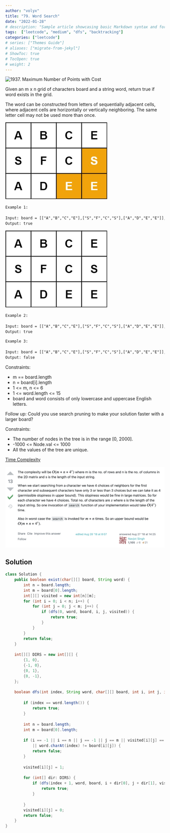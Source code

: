 ```yaml
---
author: "volyx"
title: "79. Word Search"
date: "2022-01-28"
# description: "Sample article showcasing basic Markdown syntax and formatting for HTML elements."
tags:  ["leetcode", "medium", "dfs", "backtracking"]
categories: ["leetcode"]
# series: ["Themes Guide"]
# aliases: ["migrate-from-jekyl"]
# ShowToc: true
# TocOpen: true
# weight: 2
---
```


![1937. Maximum Number of Points with Cost](https://leetcode.com/problems/word-search/)

Given an m x n grid of characters board and a string word, return true if word exists in the grid.

The word can be constructed from letters of sequentially adjacent cells, where adjacent cells are horizontally or vertically neighboring. The same letter cell may not be used more than once.

![ex1](/images/2022-01-28-word-search-ex1.jpg)

```txt
Example 1:

Input: board = [["A","B","C","E"],["S","F","C","S"],["A","D","E","E"]], word = "ABCCED"
Output: true
```

![ex2](/images/2022-01-28-word-search-ex2.jpg)

```txt
Example 2:

Input: board = [["A","B","C","E"],["S","F","C","S"],["A","D","E","E"]], word = "SEE"
Output: true
```

```txt
Example 3:

Input: board = [["A","B","C","E"],["S","F","C","S"],["A","D","E","E"]], word = "ABCB"
Output: false
```

Constraints:

- m == board.length
- n = board[i].length
- 1 <= m, n <= 6
- 1 <= word.length <= 15
- board and word consists of only lowercase and uppercase English letters.

Follow up: Could you use search pruning to make your solution faster with a larger board?

Constraints:

- The number of nodes in the tree is in the range [0, 2000].
- -1000 <= Node.val <= 1000
- All the values of the tree are unique.

[Time Complexity](https://cs.stackexchange.com/questions/96626/whats-the-big-o-runtime-of-a-dfs-word-search-through-a-matrix )

![tc](/images/2022-01-28-word-search-tc.png)

## Solution

```java
class Solution {
    public boolean exist(char[][] board, String word) {
        int n = board.length;
        int m = board[0].length;
        int[][] visited = new int[n][m];
        for (int i = 0; i < n; i++) {
            for (int j = 0; j < m; j++) {
                if (dfs(0, word, board, i, j, visited)) {
                    return true;
                }
            }
        }
        return false;
    }
    
    int[][] DIRS = new int[][] {
        {1, 0},
        {-1, 0},
        {0, 1},
        {0, -1},
    };
        
    boolean dfs(int index, String word, char[][] board, int i, int j, int[][] visited) {
        
        if (index == word.length()) {
            return true;
        }
    
        int n = board.length;
        int m = board[0].length;

        if (i == -1 || i == n || j == -1 || j == m || visited[i][j] == 1 
            || word.charAt(index) != board[i][j]) {
            return false;
        }

        visited[i][j] = 1;

        for (int[] dir: DIRS) {
            if (dfs(index + 1, word, board, i + dir[0], j + dir[1], visited)) {
                return true;
            }
           
        }
        visited[i][j] = 0;
        return false;
    }
}
```
